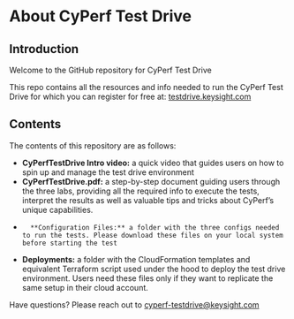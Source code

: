 # About CyPerf Test Drive
<!-- blank line -->
## Introduction

Welcome to the GitHub repository for CyPerf Test Drive

This repo contains all the resources and info needed to run the CyPerf Test Drive for which you can register for free at: [testdrive.keysight.com](testdrive.keysight.com)
 

## Contents

The contents of this repository are as follows:
-	**CyPerfTestDrive Intro video:** a quick video that guides users on how to spin up and manage the test drive environment
-	**CyPerfTestDrive.pdf:** a step-by-step document guiding users through the three labs, providing all the required info to execute the tests, interpret the results as well as valuable tips and tricks about CyPerf’s unique capabilities.
-       **Configuration Files:** a folder with the three configs needed to run the tests. Please download these files on your local system before starting the test
-	**Deployments:** a folder with the CloudFormation templates and equivalent Terraform script used under the hood to deploy the test drive environment. Users need these files only if they want to replicate the same setup in their cloud account.


Have questions? Please reach out to [cyperf-testdrive@keysight.com](cyperf-testdrive@keysight.com)
